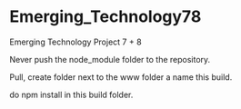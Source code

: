 # Emerging_Technology78
Emerging Technology Project 7 + 8

Never push the node_module folder to the repository.

Pull, create folder next to the www folder a name this build. 

do npm install in this build folder.
